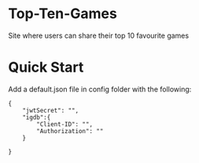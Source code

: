 # Top-Ten-Games
Site where users can share their top 10 favourite games


# Quick Start
Add a default.json file in config folder with the following:
```
{
    "jwtSecret": "",
    "igdb":{
        "Client-ID": "",
        "Authorization": ""
    }

}
```
